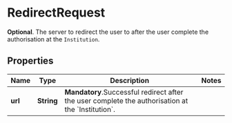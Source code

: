 

# RedirectRequest

__Optional__. The server to redirect the user to after the user complete the authorisation at the `Institution`.

## Properties

Name | Type | Description | Notes
------------ | ------------- | ------------- | -------------
**url** | **String** | __Mandatory__.Successful redirect after the user complete the authorisation at the &#x60;Institution&#x60;. | 



